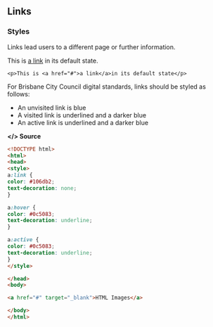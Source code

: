 ## Links

### Styles

Links lead users to a different page or further information.

This is [a link](javascript:void%280%29;) in its default state.

```
<p>This is <a href="#">a link</a>in its default state</p>
```

For Brisbane City Council digital standards, links should be styled as follows:

* An unvisited link is blue
* A visited link is underlined and a darker blue 
* An active link is underlined and a darker blue 

**&lt;/&gt; Source**

```html
<!DOCTYPE html>
<html>
<head>
<style>
a:link {
color: #106db2;
text-decoration: none;
}

a:hover {
color: #0c5083;
text-decoration: underline;
}

a:active {
color: #0c5083;
text-decoration: underline;
}
</style>

</head>
<body>

<a href="#" target="_blank">HTML Images</a> 

</body>
</html>
```




